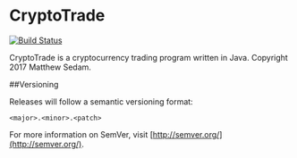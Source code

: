# CryptoTrade

[![Build Status](https://travis-ci.com/matthewsedam/cryptotrade.svg?token=xSXT6e8UpaAQYSLpmpxt&branch=master)](https://travis-ci.com/matthewsedam/cryptotrade)

CryptoTrade is a cryptocurrency trading program written in Java. Copyright 2017 Matthew Sedam.

##Versioning

Releases will follow a semantic versioning format:

`<major>.<minor>.<patch>`

For more information on SemVer, visit [http://semver.org/](http://semver.org/).
